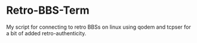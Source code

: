 # Retro-BBS-Term
My script for connecting to retro BBSs on linux using qodem and tcpser for a bit of added retro-authenticity.
